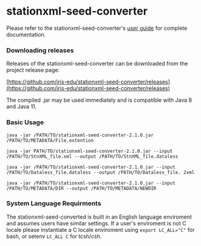# stationxml-seed-converter
Please refer to the stationxml-seed-converter's [user guide](https://iris-edu.github.io/stationxml-seed-converter/) for complete documentation. 

### Downloading releases

Releases of the stationxml-seed-converter can be downloaded from the project release page:

[https://github.com/iris-edu/stationxml-seed-converter/releases](https://github.com/iris-edu/stationxml-seed-converter/releases)

The compiled .jar may be used immediately and is compatible with Java 8 and Java 11.

### Basic Usage

  `java -jar /PATH/TO/stationxml-seed-converter-2.1.0.jar /PATH/TO/METADATA/File.extention`

  `java -jar PATH/TO/stationxml-seed-converter-2.1.0.jar --input /PATH/TO/StnXML_file.xml --output /PATH/TO/StnXML_file.dataless`

  `java -jar /PATH/TO/stationxml-seed-converter-2.1.0.jar --input /PATH/TO/Dataless_file.dataless --output /PATH/TO/Dataless_file. 2xml`

  `java -jar /PATH/TO/stationxml-seed-converter-2.1.0.jar --input /PATH/TO/METADATA/DIR --output /PATH/TO/METADATA/NEWDIR`


### System Language Requirments 

The stationxml-seed-converted is built in an English language enviroment and assumes users have similar settings. If a user's enviroment is not C locale please instantiate a C locale enviroment using `export LC_ALL="C"` for bash, or setenv `LC_ALL C` for tcsh/csh.

